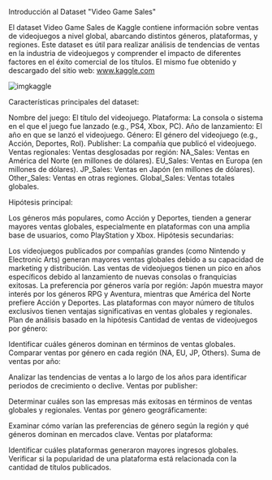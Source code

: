 Introducción al Dataset "Video Game Sales"

El dataset Video Game Sales de Kaggle contiene información sobre ventas de videojuegos a nivel global, abarcando distintos géneros, plataformas, y regiones. Este dataset es útil para realizar análisis de tendencias de ventas en la industria de videojuegos y comprender el impacto de diferentes factores en el éxito comercial de los títulos.
El mismo fue obtenido y descargado del sitio web: [www.kaggle.com ](https://www.kaggle.com/)

![imgkaggle](https://github.com/user-attachments/assets/8af3dea0-9e1e-4ce1-b143-9a60f51217a0)


Características principales del dataset:

Nombre del juego: El título del videojuego.
Plataforma: La consola o sistema en el que el juego fue lanzado (e.g., PS4, Xbox, PC).
Año de lanzamiento: El año en que se lanzó el videojuego.
Género: El género del videojuego (e.g., Acción, Deportes, Rol).
Publisher: La compañía que publicó el videojuego.
Ventas regionales: Ventas desglosadas por región:
NA_Sales: Ventas en América del Norte (en millones de dólares).
EU_Sales: Ventas en Europa (en millones de dólares).
JP_Sales: Ventas en Japón (en millones de dólares).
Other_Sales: Ventas en otras regiones.
Global_Sales: Ventas totales globales.



Hipótesis principal:

Los géneros más populares, como Acción y Deportes, tienden a generar mayores ventas globales, especialmente en plataformas con una amplia base de usuarios, como PlayStation y Xbox.
Hipótesis secundarias:

Los videojuegos publicados por compañías grandes (como Nintendo y Electronic Arts) generan mayores ventas globales debido a su capacidad de marketing y distribución.
Las ventas de videojuegos tienen un pico en años específicos debido al lanzamiento de nuevas consolas o franquicias exitosas.
La preferencia por géneros varía por región: Japón muestra mayor interés por los géneros RPG y Aventura, mientras que América del Norte prefiere Acción y Deportes.
Las plataformas con mayor número de títulos exclusivos tienen ventajas significativas en ventas globales y regionales.
Plan de análisis basado en la hipótesis
Cantidad de ventas de videojuegos por género:

Identificar cuáles géneros dominan en términos de ventas globales.
Comparar ventas por género en cada región (NA, EU, JP, Others).
Suma de ventas por año:

Analizar las tendencias de ventas a lo largo de los años para identificar periodos de crecimiento o declive.
Ventas por publisher:

Determinar cuáles son las empresas más exitosas en términos de ventas globales y regionales.
Ventas por género geográficamente:

Examinar cómo varían las preferencias de género según la región y qué géneros dominan en mercados clave.
Ventas por plataforma:

Identificar cuáles plataformas generaron mayores ingresos globales.
Verificar si la popularidad de una plataforma está relacionada con la cantidad de títulos publicados.
